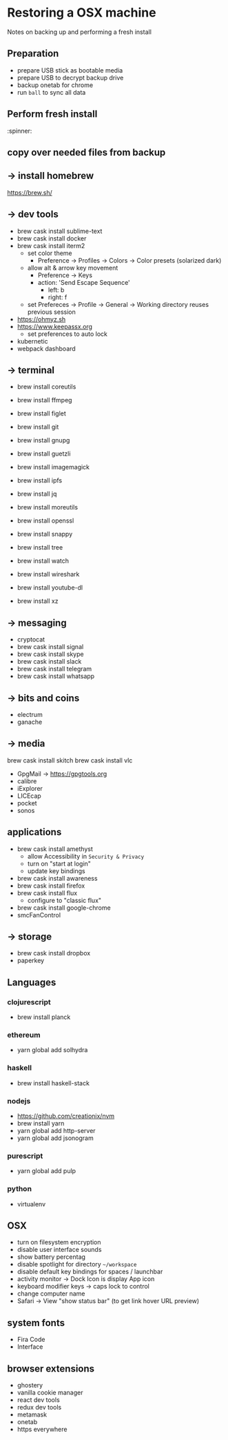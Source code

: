 # Restoring a OSX machine
Notes on backing up and performing a fresh install


## Preparation
- prepare USB stick as bootable media
- prepare USB to decrypt backup drive
- backup onetab for chrome
- run `ball` to sync all data


## Perform fresh install
:spinner:


## copy over needed files from backup


## -> install homebrew
https://brew.sh/


## -> dev tools
- brew cask install sublime-text
- brew cask install docker
- brew cask install iterm2
  * set color theme
    - Preference -> Profiles -> Colors -> Color presets (solarized dark)
  * allow alt & arrow key movement
    - Preference -> Keys
    - action: 'Send Escape Sequence'
      - left: b
      - right: f
  * set Prefereces -> Profile -> General -> Working directory reuses previous session
- https://ohmyz.sh
- https://www.keepassx.org
  * set preferences to auto lock
- kubernetic
- webpack dashboard


## -> terminal
<!-- basics -->
- brew install coreutils
<!-- audio -->
- brew install ffmpeg
<!-- fun with ascii -->
- brew install figlet
<!-- core -->
- brew install git
<!-- gpg -->
- brew install gnupg
<!-- image compression -->
- brew install guetzli
<!-- image manipulation -->
- brew install imagemagick
<!-- fun stuff with p2p -->
- brew install ipfs
<!-- work with json -->
- brew install jq
<!-- more better utils than OSX defaults -->
- brew install moreutils
<!-- core -->
- brew install openssl
<!-- fast on-the-wire compressions -->
- brew install snappy
<!-- pretty print directories -->
- brew install tree
<!-- run a command on a timer -->
- brew install watch
<!-- sniff those packets -->
- brew install wireshark
<!-- work with youtube as a store of videos -->
- brew install youtube-dl
<!-- more better compression at rest -->
- brew install xz


## -> messaging
- cryptocat
- brew cask install signal
- brew cask install skype
- brew cask install slack
- brew cask install telegram
- brew cask install whatsapp


## -> bits and coins
- electrum
- ganache


## -> media
brew cask install skitch
brew cask install vlc
- GpgMail -> https://gpgtools.org
- calibre
- iExplorer
- LICEcap
- pocket
- sonos


## applications
- brew cask install amethyst
  * allow Accessibility in `Security & Privacy`
  * turn on "start at login"
  * update key bindings
- brew cask install awareness
- brew cask install firefox
- brew cask install flux
  * configure to "classic flux"
- brew cask install google-chrome
- smcFanControl


## -> storage
- brew cask install dropbox
- paperkey


## Languages

### clojurescript
- brew install planck

### ethereum
- yarn global add solhydra

### haskell
- brew install haskell-stack

### nodejs
- https://github.com/creationix/nvm
- brew install yarn
- yarn global add http-server
- yarn global add jsonogram

### purescript
- yarn global add pulp

### python
- virtualenv


## OSX
- turn on filesystem encryption
- disable user interface sounds
- show battery percentag
- disable spotlight for directory `~/workspace`
- disable default key bindings for spaces / launchbar
- activity monitor -> Dock Icon is display App icon
- keyboard modifier keys -> caps lock to control
- change computer name
- Safari -> View "show status bar" (to get link hover URL preview)


## system fonts
- Fira Code
- Interface


## browser extensions
- ghostery
- vanilla cookie manager
- react dev tools
- redux dev tools
- metamask
- onetab
- https everywhere
